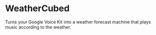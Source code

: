# WeatherCubed
Turns your Google Voice Kit into a weather forecast machine that plays music according to the weather.
